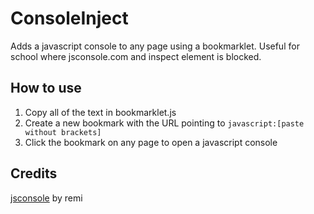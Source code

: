 # ConsoleInject
Adds a javascript console to any page using a bookmarklet. Useful for school where jsconsole.com and inspect element is blocked.

## How to use
1. Copy all of the text in bookmarklet.js
2. Create a new bookmark with the URL pointing to `javascript:[paste without brackets]`
3. Click the bookmark on any page to open a javascript console

## Credits
[jsconsole](https://github.com/remy/jsconsole) by remi

